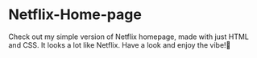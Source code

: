 # Netflix-Home-page
Check out my simple version of Netflix homepage, made with just HTML and CSS. It looks a lot like Netflix. Have a look and enjoy the vibe!:blue_heart: 
